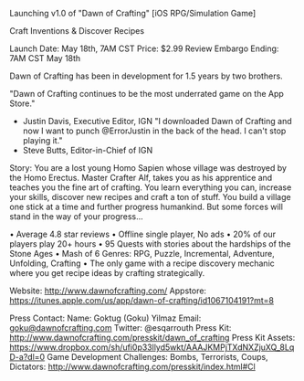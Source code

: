 Launching v1.0 of "Dawn of Crafting" [iOS RPG/Simulation Game]

Craft Inventions & Discover Recipes

Launch Date: May 18th, 7AM CST
Price: $2.99
Review Embargo Ending: 7AM CST May 18th

Dawn of Crafting has been in development for 1.5 years by two brothers. 

"Dawn of Crafting continues to be the most underrated game on the App Store."
- Justin Davis, Executive Editor, IGN
"I downloaded Dawn of Crafting and now I want to punch @ErrorJustin in the back of the head. I can't stop playing it."
- Steve Butts, Editor-in-Chief of IGN

Story: You are a lost young Homo Sapien whose village was destroyed by the Homo Erectus. Master Crafter Alf, takes you as his apprentice and teaches you the fine art of crafting. You learn everything you can, increase your skills, discover new recipes and craft a ton of stuff. You build a village one stick at a time and further progress humankind. But some forces will stand in the way of your progress...

• Average 4.8 star reviews
• Offline single player, No ads
• 20% of our players play 20+ hours
• 95 Quests with stories about the hardships of the Stone Ages
• Mash of 6 Genres: RPG, Puzzle, Incremental, Adventure, Unfolding, Crafting
• The only game with a recipe discovery mechanic where you get recipe ideas by crafting strategically.

Website: http://www.dawnofcrafting.com/ 
Appstore: https://itunes.apple.com/us/app/dawn-of-crafting/id1067104191?mt=8

Press Contact:
Name: Goktug (Goku) Yilmaz
Email: goku@dawnofcrafting.com
Twitter: @esqarrouth
Press Kit: http://www.dawnofcrafting.com/presskit/dawn_of_crafting
Press Kit Assets: https://www.dropbox.com/sh/ufi0p33llyd5wkt/AAAJKMPjTXdNXZjuXQ_8LqD-a?dl=0
Game Development Challenges: Bombs, Terrorists, Coups, Dictators: http://www.dawnofcrafting.com/presskit/index.html#Cl





